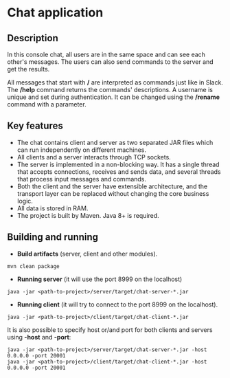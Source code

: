 # Chat application

## Description
In this console chat, all users are in the same space and can see each other's messages. The users can also send commands to the server and get the results. 

All messages that start with **/** are interpreted as commands just like in Slack.
The **/help** command returns the commands' descriptions. 
A username is unique and set during authentication. It can be changed using the **/rename** command with a parameter.

## Key features
- The chat contains client and server as two separated JAR files which can run independently on different machines.
- All clients and a server interacts through TCP sockets.
- The server is implemented in a non-blocking way. It has a single thread that accepts connections, receives and sends data, and several threads that process input messages and commands.
- Both the client and the server have extensible architecture, and the transport layer can be replaced without changing the core business logic.
- All data is stored in RAM.
- The project is built by Maven. Java 8+ is required.

## Building and running

- **Build artifacts** (server, client and other modules).
```
mvn clean package
```
- **Running server** (it will use the port 8999 on the localhost)
```
java -jar <path-to-project>/server/target/chat-server-*.jar
```
- **Running client** (it will try to connect to the port 8999 on the localhost).
```
java -jar <path-to-project>/client/target/chat-client-*.jar
```
It is also possible to specify host or/and port for both clients and servers using **-host** and **-port**:
```
java -jar <path-to-project>/server/target/chat-server-*.jar -host 0.0.0.0 -port 20001
java -jar <path-to-project>/client/target/chat-client-*.jar -host 0.0.0.0 -port 20001
```
